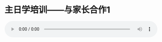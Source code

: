 # 主日学培训——与家长合作1

<audio style="width: 100%;" preload="false" controls controlslist="nodownload"><source src="//cdn.simai.ml/audio/mp3/old/14904.mp3" type="audio/mpeg">Your browser does not support the audio element.</audio>


